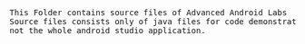 <pre>
This Folder contains source files of Advanced Android Labs
Source files consists only of java files for code demonstration,
not the whole android studio application.
</pre>